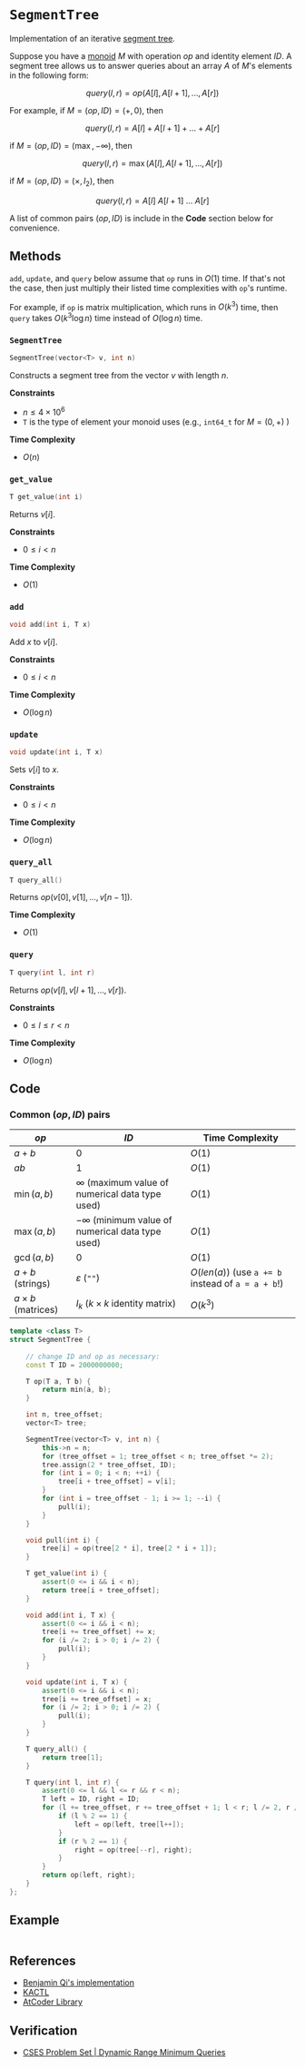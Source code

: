 # `SegmentTree`
Implementation of an iterative [segment tree](https://en.wikipedia.org/wiki/Segment_tree).

Suppose you have a [monoid](https://mathworld.wolfram.com/Monoid.html#:~:text=A%20monoid%20is%20a%20set,contain%20at%20least%20one%20element.) $M$ with operation $op$ and identity element $ID$. A segment tree allows us to answer queries about an array $A$ of $M$'s elements in the following form:

$$
query(l, r) = op(A[l], A[l + 1], \dots, A[r])
$$

For example, if $M = (op, ID) = (+, 0)$, then

$$
query(l, r) = A[l] + A[l + 1] + \dots + A[r]
$$

if $M = (op, ID) = (\max, -\infty)$, then

$$
query(l, r) = \max(A[l], A[l + 1], \dots, A[r])
$$

if $M = (op, ID) = (\times, I_{2})$, then

$$
query(l, r) = A[l]~A[l + 1]~\dots~A[r]
$$

A list of common pairs $(op, ID)$ is include in the **Code** section below for convenience.

## Methods
`add`, `update`, and `query` below assume that `op` runs in $O(1)$ time. If that's not the case, then just multiply their listed time complexities with `op`'s runtime.

For example, if `op` is matrix multiplication, which runs in $O(k^{3})$ time, then `query` takes $O(k^{3}\log n)$ time instead of $O(\log n)$ time.

### `SegmentTree`
```cpp
SegmentTree(vector<T> v, int n)
```

Constructs a segment tree from the vector $v$ with length $n$.

**Constraints**
- $n \le 4 \times 10^{6}$
- `T` is the type of element your monoid uses (e.g., `int64_t` for $M = (0, +)$ )

**Time Complexity**
- $O(n)$

### `get_value`
```cpp
T get_value(int i)
```

Returns $v[i]$.

**Constraints**
- $0 \le i < n$

**Time Complexity**
- $O(1)$

### `add`
```cpp
void add(int i, T x)
```

Add $x$ to $v[i]$.

**Constraints**
- $0 \le i < n$

**Time Complexity**
- $O(\log n)$

### `update`
```cpp
void update(int i, T x)
```

Sets $v[i]$ to $x$.

**Constraints**
- $0 \le i < n$

**Time Complexity**
- $O(\log n)$

### `query_all`
```cpp
T query_all()
```

Returns $op(v[0], v[1], \dots, v[n - 1])$.

**Time Complexity**
- $O(1)$

### `query`
```cpp
T query(int l, int r)
```

Returns $op(v[l], v[l + 1], \dots, v[r])$.

**Constraints**
- $0 \le l \le r < n$

**Time Complexity**
- $O(\log n)$

## Code
### Common $(op, ID)$ pairs
| $op$                    | $ID$                                                  | Time Complexity                                    |
| ----------------------- | ----------------------------------------------------- | -------------------------------------------------- |
| $a + b$                 | $0$                                                   | $O(1)$                                             |
| $ab$                    | $1$                                                   | $O(1)$                                             |
| $\min(a, b)$            | $\infty$ (maximum value of numerical data type used)  | $O(1)$                                             |
| $\max(a, b)$            | $-\infty$ (minimum value of numerical data type used) | $O(1)$                                             |
| $\gcd(a, b)$            | 0                                                     | $O(1)$                                                   |
| $a + b$ (strings)       | $\varepsilon$ (`""`)                                  | $O(len(a))$ (use `a += b` instead of `a = a + b`!) |
| $a \times b$ (matrices) | $I_{k}$ ($k \times k$ identity matrix)                | $O(k^{3})$                                         |


```cpp
template <class T>
struct SegmentTree {
    
    // change ID and op as necessary:
    const T ID = 2000000000;

    T op(T a, T b) {
        return min(a, b);
    }

    int n, tree_offset;
    vector<T> tree;

    SegmentTree(vector<T> v, int n) {
        this->n = n;
        for (tree_offset = 1; tree_offset < n; tree_offset *= 2);
        tree.assign(2 * tree_offset, ID);
        for (int i = 0; i < n; ++i) {
            tree[i + tree_offset] = v[i];
        }
        for (int i = tree_offset - 1; i >= 1; --i) {
            pull(i);
        }
    }

    void pull(int i) {
        tree[i] = op(tree[2 * i], tree[2 * i + 1]);
    }

    T get_value(int i) {
        assert(0 <= i && i < n);
        return tree[i + tree_offset];
    }

    void add(int i, T x) {
        assert(0 <= i && i < n);
        tree[i += tree_offset] += x;
        for (i /= 2; i > 0; i /= 2) {
            pull(i);
        }
    }

    void update(int i, T x) {
        assert(0 <= i && i < n);
        tree[i += tree_offset] = x;
        for (i /= 2; i > 0; i /= 2) {
            pull(i);
        }
    }

    T query_all() {
        return tree[1];
    }

    T query(int l, int r) {
        assert(0 <= l && l <= r && r < n);
        T left = ID, right = ID;
        for (l += tree_offset, r += tree_offset + 1; l < r; l /= 2, r /= 2) {
            if (l % 2 == 1) {
                left = op(left, tree[l++]);
            }
            if (r % 2 == 1) {
                right = op(tree[--r], right);
            }
        }
        return op(left, right);
    }
};
```

## Example
```

```

## References
* [Benjamin Qi's implementation](https://github.com/bqi343/USACO/blob/master/Implementations/content/data-structures/1D%20Range%20Queries%20(9.2)/SegTree%20(9.2).h)
* [KACTL](https://github.com/kth-competitive-programming/kactl/blob/main/content/data-structures/SegmentTree.h)
* [AtCoder Library](https://github.com/atcoder/ac-library/blob/master/atcoder/segtree.hpp)

## Verification
* [CSES Problem Set | Dynamic Range Minimum Queries](https://cses.fi/problemset/task/1649)